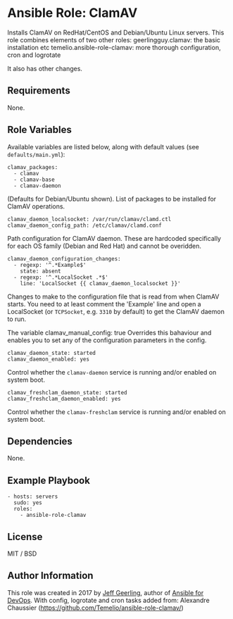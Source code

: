 # Ansible Role: ClamAV


Installs ClamAV on RedHat/CentOS and Debian/Ubuntu Linux servers.
This role combines elements of two other roles:
geerlingguy.clamav: the basic installation etc
temelio.ansible-role-clamav: more thorough configuration, cron and logrotate

It also has other changes.

## Requirements

None.

## Role Variables

Available variables are listed below, along with default values (see `defaults/main.yml`):

    clamav_packages:
      - clamav
      - clamav-base
      - clamav-daemon

(Defaults for Debian/Ubuntu shown). List of packages to be installed for ClamAV operations.

    clamav_daemon_localsocket: /var/run/clamav/clamd.ctl
    clamav_daemon_config_path: /etc/clamav/clamd.conf

Path configuration for ClamAV daemon. These are hardcoded specifically for each OS family (Debian and Red Hat) and cannot be overidden.

    clamav_daemon_configuration_changes:
      - regexp: '^.*Example$'
        state: absent
      - regexp: '^.*LocalSocket .*$'
        line: 'LocalSocket {{ clamav_daemon_localsocket }}'

Changes to make to the configuration file that is read from when ClamAV starts. You need to at least comment the 'Example' line and open a LocalSocket (or `TCPSocket`, e.g. `3310` by default) to get the ClamAV daemon to run.

The variable
   clamav_manual_config: true
Overrides this bahaviour and enables you to set any of the configuration parameters in the config.


    clamav_daemon_state: started
    clamav_daemon_enabled: yes

Control whether the `clamav-daemon` service is running and/or enabled on system boot.

    clamav_freshclam_daemon_state: started
    clamav_freshclam_daemon_enabled: yes

Control whether the `clamav-freshclam` service is running and/or enabled on system boot.



## Dependencies

None.

## Example Playbook

    - hosts: servers
      sudo: yes
      roles:
        - ansible-role-clamav

## License

MIT / BSD

## Author Information

This role was created in 2017 by [Jeff Geerling](https://www.jeffgeerling.com/), author of [Ansible for DevOps](https://www.ansiblefordevops.com/).
With config, logrotate and cron tasks added from:
Alexandre Chaussier (https://github.com/Temelio/ansible-role-clamav/)
